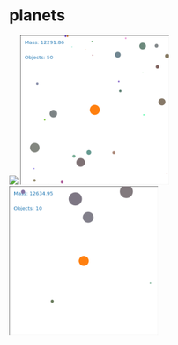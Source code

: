 # planets

<p float="left">
  <img src="docs/animation_early.gif" width="270" />
  <img src="docs/animation_mid.gif" width="270" /> 
  <img src="docs/animation_stable.gif" width="270" />
</p>